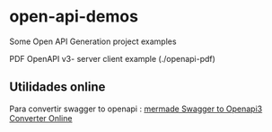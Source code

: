 # open-api-demos
Some Open API Generation project examples

PDF OpenAPI v3- server client example  (./openapi-pdf)


## Utilidades online
Para convertir swagger to openapi : [mermade Swagger to Openapi3 Converter Online](https://mermade.org.uk/openapi-converter)
